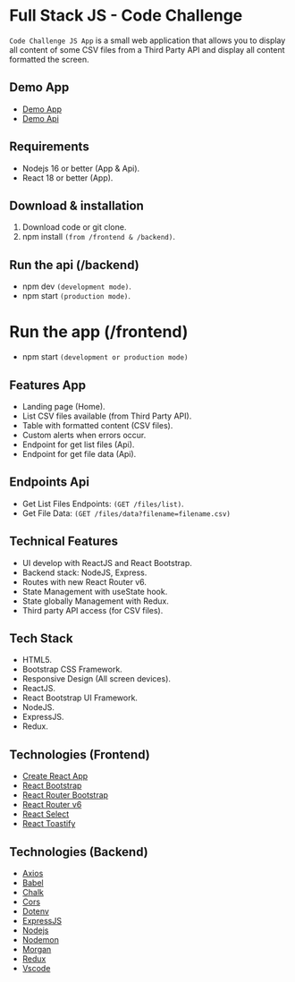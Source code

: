 # Full Stack JS - Code Challenge

`Code Challenge JS App` is a small web application that allows you to display all content of some CSV files from a Third Party API and display all content formatted the screen.

## Demo App

- [Demo App](https://code-challengejs-app.netlify.app/)
- [Demo Api](https://code-challengejs-api.herokuapp.com/)

## Requirements

- Nodejs 16 or better (App & Api).
- React 18 or better (App).

## Download & installation

1. Download code or git clone.
2. npm install `(from /frontend & /backend)`.

## Run the api (/backend)

- npm dev `(development mode)`.
- npm start `(production mode)`.

# Run the app (/frontend)

- npm start `(development or production mode)`

## Features App

- Landing page (Home).
- List CSV files available (from Third Party API).
- Table with formatted content (CSV files).
- Custom alerts when errors occur.
- Endpoint for get list files (Api).
- Endpoint for get file data (Api).

## Endpoints Api

- Get List Files Endpoints: `(GET /files/list)`.
- Get File Data: `(GET /files/data?filename=filename.csv)`

## Technical Features

- UI develop with ReactJS and React Bootstrap.
- Backend stack: NodeJS, Express.
- Routes with new React Router v6.
- State Management with useState hook.
- State globally Management with Redux.
- Third party API access (for CSV files).

## Tech Stack

- HTML5.
- Bootstrap CSS Framework.
- Responsive Design (All screen devices).
- ReactJS.
- React Bootstrap UI Framework.
- NodeJS.
- ExpressJS.
- Redux.

## Technologies (Frontend)

- [Create React App](https://create-react-app.dev/)
- [React Bootstrap](https://react-bootstrap.github.io/)
- [React Router Bootstrap](https://www.npmjs.com/package/react-router-bootstrap)
- [React Router v6](https://reactrouter.com/)
- [React Select](https://react-select.com/home)
- [React Toastify](https://fkhadra.github.io/react-toastify/introduction)

## Technologies (Backend)

- [Axios](https://www.npmjs.com/package/axios)
- [Babel](https://babeljs.io/)
- [Chalk](https://www.npmjs.com/package/chalk)
- [Cors](https://www.npmjs.com/package/cors)
- [Dotenv](https://www.npmjs.com/package/dotenv)
- [ExpressJS](https://expressjs.com/)
- [Nodejs](https://nodejs.org/en/)
- [Nodemon](https://www.npmjs.com/package/nodemon)
- [Morgan](https://www.npmjs.com/package/morgan)
- [Redux](https://es.redux.js.org/)
- [Vscode](https://code.visualstudio.com/)
